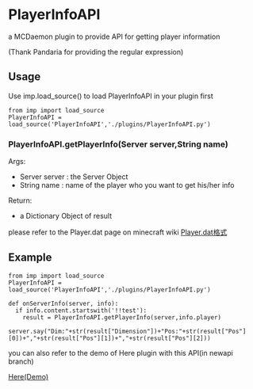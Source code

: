 # PlayerInfoAPI
a MCDaemon plugin to provide API for getting player information

(Thank Pandaria for providing the regular expression)

## Usage

Use imp.load_source() to load PlayerInfoAPI in your plugin first

```
from imp import load_source
PlayerInfoAPI = load_source('PlayerInfoAPI','./plugins/PlayerInfoAPI.py')
```

### PlayerInfoAPI.getPlayerInfo(Server server,String name)

Args:
- Server server : the Server Object
- String name : name of the player who you want to get his/her info

Return:
 - a Dictionary Object of result 

please refer to the Player.dat page on minecraft wiki
[Player.dat格式](https://minecraft-zh.gamepedia.com/Player.dat%E6%A0%BC%E5%BC%8F)

## Example

```
from imp import load_source
PlayerInfoAPI = load_source('PlayerInfoAPI','./plugins/PlayerInfoAPI.py')

def onServerInfo(server, info):
  if info.content.startswith('!!test'):
    result = PlayerInfoAPI.getPlayerInfo(server,info.player)
    server.say("Dim:"+str(result["Dimension"])+"Pos:"+str(result["Pos"][0])+","+str(result["Pos"][1])+","+str(result["Pos"][2]))
```

you can also refer to the demo of Here plugin with this API(in newapi branch)

[Here(Demo)](https://github.com/TISUnion/Here/tree/newapi)
